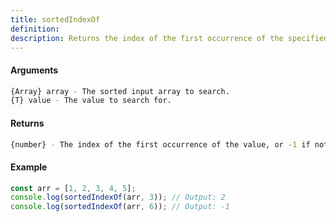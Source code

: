 ```yaml
---
title: sortedIndexOf
definition: 
description: Returns the index of the first occurrence of the specified value in a sorted array, or -1 if not found.
---
```



#### Arguments


```bash
{Array} array - The sorted input array to search.
{T} value - The value to search for.
```


#### Returns


```bash
{number} - The index of the first occurrence of the value, or -1 if not found.
```


#### Example


```ts
const arr = [1, 2, 3, 4, 5];
console.log(sortedIndexOf(arr, 3)); // Output: 2
console.log(sortedIndexOf(arr, 6)); // Output: -1
```